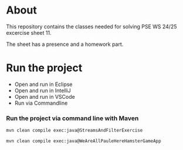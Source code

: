 # About
This repository contains the classes needed for solving PSE WS 24/25 excercise sheet 11.

The sheet has a presence and a homework part.

# Run the project
* Open and run in Eclipse
* Open and run in IntelliJ
* Open and run in VSCode
* Run via Commandline 

### Run the project via command line with Maven
  ```sh
  mvn clean compile exec:java@StreamsAndFilterExercise
  ```
  ```sh
  mvn clean compile exec:java@WeAreAllPauleHereHamsterGameApp
  ```
